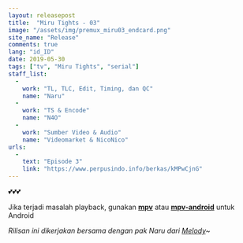 ```yaml
---
layout: releasepost
title:  "Miru Tights - 03"
image: "/assets/img/premux_miru03_endcard.png"
site_name: "Release"
comments: true
lang: "id_ID"
date: 2019-05-30
tags: ["tv", "Miru Tights", "serial"]
staff_list:
  - 
    work: "TL, TLC, Edit, Timing, dan QC"
    name: "Naru"
  - 
    work: "TS & Encode"
    name: "N4O"
  - 
    work: "Sumber Video & Audio"
    name: "Videomarket & NicoNico"
urls:
  - 
    text: "Episode 3"
    link: "https://www.perpusindo.info/berkas/kMPwCjnG"
---
```

💕💕💕

Jika terjadi masalah playback, gunakan **[mpv](https://mpv.io/installation/)** atau **[mpv-android](https://play.google.com/store/apps/details?id=is.xyz.mpv&hl=en)** untuk Android

*Rilisan ini dikerjakan bersama dengan pak Naru dari [Melody](https://melodysubs.net/)~*
